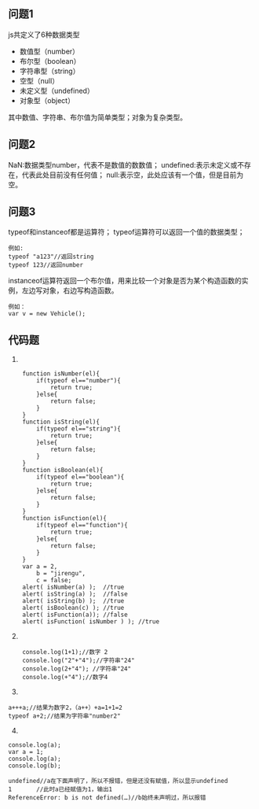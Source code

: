 ## 问题1
js共定义了6种数据类型
- 数值型（number）
- 布尔型（boolean）
- 字符串型（string）
- 空型（null）
- 未定义型（undefined）
- 对象型（object）

其中数值、字符串、布尔值为简单类型；对象为复杂类型。

## 问题2
NaN:数据类型number，代表不是数值的数数值；
undefined:表示未定义或不存在，代表此处目前没有任何值；
null:表示空，此处应该有一个值，但是目前为空。
## 问题3
typeof和instanceof都是运算符；
typeof运算符可以返回一个值的数据类型；
```
例如:
typeof "a123"//返回string 
typeof 123//返回number
```
instanceof运算符返回一个布尔值，用来比较一个对象是否为某个构造函数的实例，左边写对象，右边写构造函数。
```
例如：
var v = new Vehicle();
```
## 代码题
1.
```
	function isNumber(el){
 		if(typeof el=="number"){
 			return true;
 		}else{
 			return false;
 		}
	}
	function isString(el){
		if(typeof el=="string"){
 			return true;
 		}else{
 			return false;
 		}
	}
	function isBoolean(el){
		if(typeof el=="boolean"){
 			return true;
 		}else{
 			return false;
 		}
	}
	function isFunction(el){
		if(typeof el=="function"){
 			return true;
 		}else{
 			return false;
 		}
	}
    var a = 2,
        b = "jirengu",
        c = false;
    alert( isNumber(a) );  //true
    alert( isString(a) );  //false
    alert( isString(b) );  //true
    alert( isBoolean(c) ); //true
    alert( isFunction(a)); //false
    alert( isFunction( isNumber ) ); //true
```
2. 
```
 	console.log(1+1);//数字 2
    console.log("2"+"4");//字符串"24" 
    console.log(2+"4"); //字符串"24"
    console.log(+"4");//数字4
```
3. 
```
a+++a;//结果为数字2，（a++）+a=1+1=2
typeof a+2;//结果为字符串"number2"
```
4. 
```
console.log(a);
var a = 1;
console.log(a);
console.log(b);

undefined//a在下面声明了，所以不报错，但是还没有赋值，所以显示undefined
1		//此时a已经赋值为1，输出1
ReferenceError: b is not defined(…)//b始终未声明过，所以报错
```
